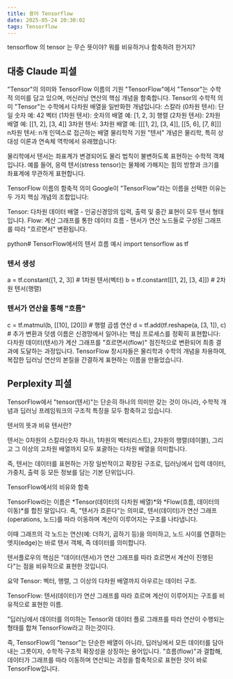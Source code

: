 ```yaml
---
title: 용어 Tensorflow
date: 2025-05-24 20:30:02
tags: Tensorflow
---
```


tensorflow 의 tensor 는 무슨 뜻이야? 뭐를 비유하거나 함축하려 한거지?

## 대충 Claude 피셜

"Tensor"의 의미와 TensorFlow 이름의 기원
"TensorFlow"에서 "Tensor"는 수학적 의미를 담고 있으며, 머신러닝 연산의 핵심 개념을 함축합니다.
Tensor의 수학적 의미
"Tensor"는 수학에서 다차원 배열을 일반화한 개념입니다:
스칼라 (0차원 텐서): 단일 숫자     예: 42
벡터 (1차원 텐서): 숫자의 배열     예: [1, 2, 3]
행렬 (2차원 텐서): 2차원 배열      예: [[1, 2], [3, 4]]
3차원 텐서: 3차원 배열             예: [[[1, 2], [3, 4]], [[5, 6], [7, 8]]]
n차원 텐서: n개 인덱스로 접근하는 배열
물리학적 기원
"텐서" 개념은 물리학, 특히 상대성 이론과 연속체 역학에서 유래했습니다:

물리학에서 텐서는 좌표계가 변경되어도 물리 법칙이 불변하도록 표현하는 수학적 객체입니다.
예를 들어, 응력 텐서(stress tensor)는 물체에 가해지는 힘의 방향과 크기를 좌표계에 무관하게 표현합니다.

TensorFlow 이름의 함축적 의미
Google이 "TensorFlow"라는 이름을 선택한 이유는 두 가지 핵심 개념의 조합입니다:

Tensor: 다차원 데이터 배열 - 인공신경망의 입력, 출력 및 중간 표현이 모두 텐서 형태입니다.
Flow: 계산 그래프를 통한 데이터 흐름 - 텐서가 연산 노드들로 구성된 그래프를 따라 "흐르면서" 변환됩니다.

python# TensorFlow에서의 텐서 흐름 예시
import tensorflow as tf

### 텐서 생성
a = tf.constant([1, 2, 3])  # 1차원 텐서(벡터)
b = tf.constant([[1, 2], [3, 4]])  # 2차원 텐서(행렬)

### 텐서가 연산을 통해 "흐름"
c = tf.matmul(b, [[10], [20]])  # 행렬 곱셈 연산
d = tf.add(tf.reshape(a, [3, 1]), c)  # 추가 변환과 덧셈
이름은 신경망에서 일어나는 핵심 프로세스를 정확히 표현합니다: 다차원 데이터(텐서)가 계산 그래프를 "흐르면서(flow)" 점진적으로 변환되어 최종 결과에 도달하는 과정입니다.
TensorFlow 창시자들은 물리학과 수학의 개념을 차용하여, 복잡한 딥러닝 연산의 본질을 간결하게 표현하는 이름을 만들었습니다.

## Perplexity 피셜

TensorFlow에서 "tensor(텐서)"는 단순히 하나의 의미만 갖는 것이 아니라, 수학적 개념과 딥러닝 프레임워크의 구조적 특징을 모두 함축하고 있습니다.

텐서의 뜻과 비유
텐서란?

텐서는 0차원의 스칼라(숫자 하나), 1차원의 벡터(리스트), 2차원의 행렬(테이블), 그리고 그 이상의 고차원 배열까지 모두 포괄하는 다차원 배열을 의미합니다.

즉, 텐서는 데이터를 표현하는 가장 일반적이고 확장된 구조로, 딥러닝에서 입력 데이터, 가중치, 출력 등 모든 정보를 담는 기본 단위입니다.

TensorFlow에서의 비유와 함축

TensorFlow라는 이름은 *Tensor(데이터의 다차원 배열)*와 *Flow(흐름, 데이터의 이동)*를 합친 말입니다. 즉, "텐서가 흐른다"는 의미로, 텐서(데이터)가 연산 그래프(operations, 노드)를 따라 이동하며 계산이 이루어지는 구조를 나타냅니다.

이때 그래프의 각 노드는 연산(예: 더하기, 곱하기 등)을 의미하고, 노드 사이를 연결하는 엣지(edge)는 바로 텐서 객체, 즉 데이터를 의미합니다.

텐서플로우의 핵심은 "데이터(텐서)가 연산 그래프를 따라 흐르면서 계산이 진행된다"는 점을 비유적으로 표현한 것입니다.

요약
Tensor: 벡터, 행렬, 그 이상의 다차원 배열까지 아우르는 데이터 구조.

TensorFlow: 텐서(데이터)가 연산 그래프를 따라 흐르며 계산이 이루어지는 구조를 비유적으로 표현한 이름.

"딥러닝에서 데이터를 의미하는 Tensor와 데이터 플로 그래프를 따라 연산이 수행되는 형태를 합쳐 TensorFlow라고 하는것이다.

즉, TensorFlow의 "tensor"는 단순한 배열이 아니라, 딥러닝에서 모든 데이터를 담아내는 그릇이자, 수학적·구조적 확장성을 상징하는 용어입니다. "흐름(flow)"과 결합해, 데이터가 그래프를 따라 이동하며 연산되는 과정을 함축적으로 표현한 것이 바로 TensorFlow입니다.